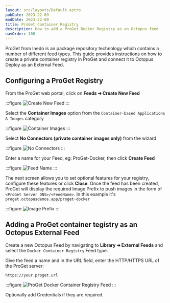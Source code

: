 ```yaml
---
layout: src/layouts/Default.astro
pubDate: 2023-22-09
modDate: 2023-22-09
title: ProGet Container Registry  
description: How to add a ProGet Docker Registry as an Octopus feed 
navOrder: 100
---
```


ProGet from Inedo is an package repository technology which contains a number of different feed types.  This guide provides instructions on how to create a private container registry in ProGet and connect it to Octopus Deploy as an External Feed.

## Configuring a ProGet Registry

From the ProGet web portal, click on **Feeds ➜ Create New Feed** 

:::figure
![Create New Feed](/docs/packaging-applications/package-repositories/images/proget-create-feed.png)
:::

Select the **Container Images** option from the `Container-based Applications & Images` category

:::figure
![Container Images](/docs/packaging-applications/package-repositories/guides/container-registries/images/proget-container-images.png)
:::

Select **No Connectors (private container images only)** from the wizard

:::figure
![No Connectors](/docs/packaging-applications/package-repositories/guides/container-registries/images/proget-connect-proget-feed.png)
:::

Enter a name for your Feed, eg: ProGet-Docker, then click **Create Feed**

:::figure
![Feed Name](/docs/packaging-applications/package-repositories/guides/container-registries/images/proget-docker-repository.png)
:::

The next screen allows you to set optional features for your registry, configure these features or click **Close**.  Once the feed has been created, ProGet will display the required Image Prefix to push images in the form of `<ProGet Server DNS>/<FeedName>`.  In this example it's `proget.octopusdemos.app/proget-docker`

:::figure
![Image Prefix](/docs/packaging-applications/package-repositories/guides/container-registries/images/proget-container-registry-image-prefix.png)
:::


## Adding a ProGet container tegistry as an Octopus External Feed

Create a new Octopus Feed by navigating to **Library ➜ External Feeds** and select the `Docker Container Registry` Feed type. 

Give the feed a name and in the URL field, enter the HTTP/HTTPS URL of the ProGet server:

`https://your.proget.url`

:::figure
![ProGet Docker Container Registry Feed](/docs/packaging-applications/package-repositories/guides/container-registries/images/proget-external-feed.png)
:::

Optionally add Credentials if they are required. 